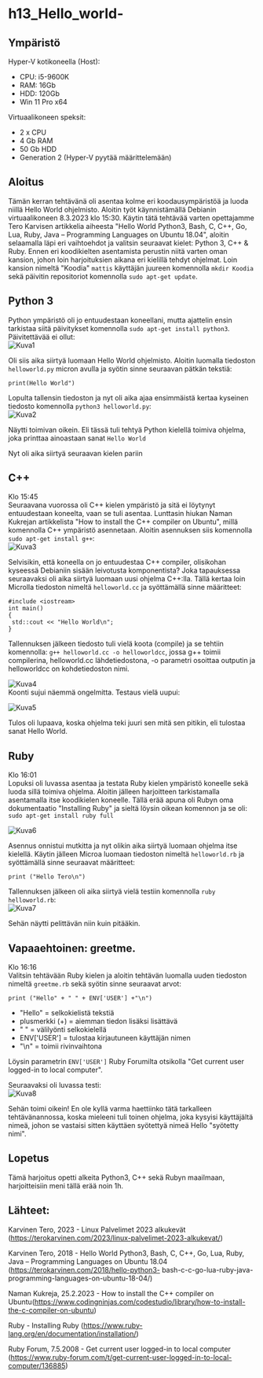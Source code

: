 # h13_Hello_world-


## Ympäristö

Hyper-V kotikoneella (Host):

- CPU: i5-9600K
- RAM: 16Gb
- HDD: 120Gb
- Win 11 Pro x64

Virtuaalikoneen speksit:

- 2 x CPU
- 4 Gb RAM
- 50 Gb HDD
- Generation 2 (Hyper-V pyytää määrittelemään)


## Aloitus 
Tämän kerran tehtävänä oli asentaa kolme eri koodausympäristöä ja luoda niillä Hello World ohjelmisto. Aloitin työt käynnistämällä Debianin virtuaalikoneen 8.3.2023 klo 15:30. Käytin tätä tehtävää varten opettajamme Tero Karvisen artikkelia aiheesta "Hello World Python3, Bash, C, C++, Go, Lua, Ruby, Java – Programming Languages on Ubuntu 18.04", aloitin selaamalla läpi eri vaihtoehdot ja valitsin seuraavat kielet: Python 3, C++ & Ruby. Ennen eri koodikielten asentamista perustin niitä varten oman kansion, johon loin harjoituksien aikana eri kielillä tehdyt ohjelmat. Loin kansion nimeltä "Koodia" ```mattis``` käyttäjän juureen komennolla ```mkdir Koodia``` sekä päivitin repositoriot komennolla ```sudo apt-get update```.


## Python 3
Python ympäristö oli jo entuudestaan koneellani, mutta ajattelin ensin tarkistaa siitä päivitykset komennolla ```sudo apt-get install python3```.
Päivitettävää ei ollut: </br>
![Kuva1](https://user-images.githubusercontent.com/122887740/223729317-280a4b6f-37e7-4071-b735-ff4a273cde06.png)</br>


Oli siis aika siirtyä luomaan Hello World ohjelmisto. Aloitin luomalla tiedoston ```helloworld.py``` micron avulla ja syötin sinne seuraavan pätkän tekstiä: </br>
```
print(Hello World")
```
Lopulta tallensin tiedoston ja nyt oli aika ajaa ensimmäistä kertaa kyseinen tiedosto komennolla ```python3 helloworld.py```: </br>
![Kuva2](https://user-images.githubusercontent.com/122887740/223729345-df0c8875-58d2-4872-b777-c25b7b0b1bf8.png)


Näytti toimivan oikein. Eli tässä tuli tehtyä Python kielellä toimiva ohjelma, joka printtaa ainoastaan sanat ```Hello World```


Nyt oli aika siirtyä seuraavan kielen pariin


## C++
Klo 15:45 </br>
Seuraavana vuorossa oli C++ kielen ympäristö ja sitä ei löytynyt entuudestaan koneelta, vaan se tuli asentaa. Lunttasin hiukan Naman Kukrejan artikkelista "How to install the C++ compiler on Ubuntu", millä komennolla C++ ympäristö asennetaan. Aloitin asennuksen siis komennolla ```sudo apt-get install g++```:</br>
![Kuva3](https://user-images.githubusercontent.com/122887740/223730383-8869cae0-0409-4617-a704-868d0066c723.png)</br>


Selvisikin, että koneella on jo entuudestaa C++ compiler, olisikohan kyseessä Debianiin sisään leivotusta komponentista? Joka tapauksessa seuraavaksi oli aika siirtyä luomaan uusi ohjelma C++:lla. Tällä kertaa loin Microlla tiedoston nimeltä ```helloworld.cc``` ja syöttämällä sinne määritteet: </br>
```
#include <iostream>
int main()
{
 std::cout << "Hello World\n";
}
```

Tallennuksen jälkeen tiedosto tuli vielä koota (compile) ja se tehtiin komennolla: ```g++ helloworld.cc -o helloworldcc```, jossa g++ toimii compilerina, helloworld.cc lähdetiedostona, -o parametri osoittaa outputin ja helloworldcc on kohdetiedoston nimi. </br>

![Kuva4](https://user-images.githubusercontent.com/122887740/223731713-74c19c86-f2a6-4e96-b6ca-0dbb435f8e6c.png) </br>
Koonti sujui näemmä ongelmitta. Testaus vielä uupui: </br>

![Kuva5](https://user-images.githubusercontent.com/122887740/223732390-7ef80a06-cf16-4d72-ade8-9dad0d9fbfc6.png)


Tulos oli lupaava, koska ohjelma teki juuri sen mitä sen pitikin, eli tulostaa sanat Hello World.

## Ruby
Klo 16:01 </br>
Lopuksi oli luvassa asentaa ja testata Ruby kielen ympäristö koneelle sekä luoda sillä toimiva ohjelma. Aloitin jälleen harjoitteen tarkistamalla asentamalla itse koodikielen koneelle. Tällä erää apuna oli Rubyn oma dokumentaatio "Installing Ruby" ja sieltä löysin oikean komennon ja se oli: ```sudo apt-get install ruby full``` </br>

![Kuva6](https://user-images.githubusercontent.com/122887740/223733492-5484c787-df50-447c-8a0e-4fc03d18db00.png) </br>

Asennus onnistui mutkitta ja nyt olikin aika siirtyä luomaan ohjelma itse kielellä. Käytin jälleen Microa luomaan tiedoston nimeltä ```helloworld.rb``` ja syöttämällä sinne seuraavat määritteet: </br>
```
print ("Hello Tero\n")
```


Tallennuksen jälkeen oli aika siirtyä vielä testiin komennolla ```ruby helloworld.rb```: </br>
![Kuva7](https://user-images.githubusercontent.com/122887740/223734230-536ec0ea-491a-4c64-9131-4c95bba397ea.png)</br>


Sehän näytti pelittävän niin kuin pitääkin.


## Vapaaehtoinen: greetme.
Klo 16:16 </br>
Valitsin tehtävään Ruby kielen ja aloitin tehtävän luomalla uuden tiedoston nimeltä ```greetme.rb``` sekä syötin sinne seuraavat arvot: </br>
```
print ("Hello" + " " + ENV['USER'] +"\n")
```


- "Hello" = selkokielistä tekstiä
- plusmerkki (+) = aiemman tiedon lisäksi lisättävä
- " " = välilyönti selkokielellä
- ENV['USER'] = tulostaa kirjautuneen käyttäjän nimen
- "\n" = toimii rivinvaihtona


Löysin parametrin ```ENV['USER']``` Ruby Forumilta otsikolla "Get current user logged-in to local computer".


Seuraavaksi oli luvassa testi: </br>
![Kuva8](https://user-images.githubusercontent.com/122887740/223736449-ccef9802-b542-4386-861b-d9ba40f50371.png)</br>

Sehän toimi oikein! En ole kyllä varma haettiinko tätä tarkalleen tehtävänannossa, koska mieleeni tuli toinen ohjelma, joka kysyisi käyttäjältä nimeä, johon se vastaisi sitten käyttäen syötettyä nimeä Hello "syötetty nimi".




## Lopetus
Tämä harjoitus opetti alkeita Python3, C++ sekä Rubyn maailmaan, harjoitteisiin meni tällä erää noin 1h.

## Lähteet:
Karvinen Tero, 2023 - Linux Palvelimet 2023 alkukevät (https://terokarvinen.com/2023/linux-palvelimet-2023-alkukevat/)

Karvinen Tero, 2018 - Hello World Python3, Bash, C, C++, Go, Lua, Ruby, Java – Programming Languages on Ubuntu 18.04 (https://terokarvinen.com/2018/hello-python3-
bash-c-c-go-lua-ruby-java-programming-languages-on-ubuntu-18-04/)

Naman Kukreja, 25.2.2023 - How to install the C++ compiler on Ubuntu(https://www.codingninjas.com/codestudio/library/how-to-install-the-c-compiler-on-ubuntu)

Ruby - Installing Ruby (https://www.ruby-lang.org/en/documentation/installation/)

Ruby Forum, 7.5.2008 - Get current user logged-in to local computer (https://www.ruby-forum.com/t/get-current-user-logged-in-to-local-computer/136885)
